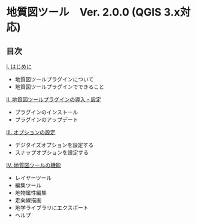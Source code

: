 # 地質図ツール　Ver. 2.0.0  (QGIS 3.x対応)

## 目次

[I. はじめに](chapter01.md)
* 地質図ツールプラグインについて
* 地質図ツールプラグインでできること

[II. 地質図ツールプラグインの導入・設定](chapter02.md)
* プラグインのインストール
* プラグインのアップデート

[III. オプションの設定](chapter03.md)
* デジタイズオプションを設定する
* スナップオプションを設定する

[IV. 地質図ツールの機能](chapter04.md)
* レイヤーツール
* 編集ツール
* 地物属性編集
* 走向線描画
* 地学ライブラリにエクスポート
* ヘルプ
